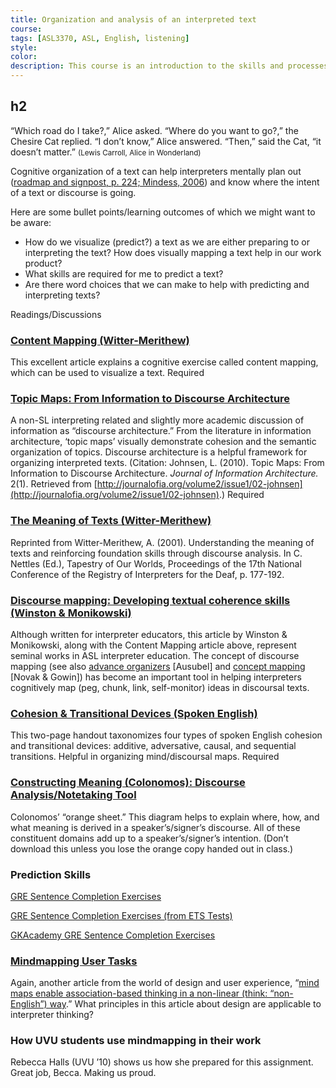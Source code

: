 ```yaml
---
title: Organization and analysis of an interpreted text
course:
tags: [ASL3370, ASL, English, listening]
style: 
color: 
description: This course is an introduction to the skills and processes required to produce conceptually accurate and linguistically appropriate spoken-language interpretations of ASL texts.
---
```


## h2

<p class="lead">
“Which road do I take?,” Alice asked.
“Where do you want to go?,” the Chesire Cat replied.
“I don’t know,” Alice answered.
“Then,” said the Cat, “it doesn’t matter.”
<small>(Lewis Carroll, Alice in Wonderland)</small>

Cognitive organization of a text can help interpreters mentally plan out ([roadmap and signpost, p. 224; Mindess, 2006](http://)) and know where the intent of a text or discourse is going.</p>

Here are some bullet points/learning outcomes of which we might want to be aware:
* How do we visualize (predict?) a text as we are either preparing to or interpreting the text? How does visually mapping a text help in our work product?
* What skills are required for me to predict a text?
* Are there word choices that we can make to help with predicting and interpreting texts?

<p class="h6">Readings/Discussions</p>

### [Content Mapping (Witter-Merithew)](http://www.unco.edu/doit/resources/publication_pdfs/Content%20Mapping.pdf)
This excellent article explains a cognitive exercise called content mapping, which can be used to visualize a text. <span class="badge badge-pill badge-danger">Required</span>

### [Topic Maps: From Information to Discourse Architecture](http://)
A non-SL interpreting related and slightly more academic discussion of information as “discourse architecture.” From the literature in information architecture, ‘topic maps’ visually demonstrate cohesion and the semantic organization of topics. Discourse architecture is a helpful framework for organizing interpreted texts. (Citation: Johnsen, L. (2010). Topic Maps: From Information to Discourse Architecture. *Journal of Information Architecture.* 2(1). Retrieved from [http://journalofia.org/volume2/issue1/02-johnsen](http://journalofia.org/volume2/issue1/02-johnsen).) <span class="badge badge-pill badge-danger">Required</span>

### [The Meaning of Texts (Witter-Merithew)](http://www.unco.edu/doit/resources/publication_pdfs/The%20Meaning%20of%20Texts.pdf)
Reprinted from Witter-Merithew, A. (2001). Understanding the meaning of texts and reinforcing foundation skills through discourse analysis. In C. Nettles (Ed.), Tapestry of Our Worlds, Proceedings of the 17th National Conference of the Registry of Interpreters for the Deaf, p. 177-192.

### [Discourse mapping: Developing textual coherence skills (Winston & Monikowski)](http://)
Although written for interpreter educators, this article by Winston & Monikowski, along with the Content Mapping article above, represent seminal works in ASL interpreter education. The concept of discourse mapping (see also [advance organizers](http://en.wikipedia.org/wiki/David_Ausubel) [Ausubel] and [concept mapping](http://en.wikipedia.org/wiki/Concept_map) [Novak & Gowin]) has become an important tool in helping interpreters cognitively map (peg, chunk, link, self-monitor) ideas in discoursal texts.

### [Cohesion & Transitional Devices (Spoken English)](http://)
This two-page handout taxonomizes four types of spoken English cohesion and transitional devices: additive, adversative, causal, and sequential transitions. Helpful in organizing mind/discoursal maps. <span class="badge badge-pill badge-danger">Required</span>

### [Constructing Meaning (Colonomos): Discourse Analysis/Notetaking Tool](http://)
Colonomos’ “orange sheet.” This diagram helps to explain where, how, and what meaning is derived in a speaker’s/signer’s discourse. All of these constituent domains add up to a speaker’s/signer’s intention. (Don’t download this unless you lose the orange copy handed out in class.)

### Prediction Skills
[GRE Sentence Completion Exercises](http://www.majortests.com/gre/sentence_completion.php)

[GRE Sentence Completion Exercises (from ETS Tests)](https://www.ets.org/gre/revised_general/prepare/verbal_reasoning/text_completion/sample_questions)

[GKAcademy GRE Sentence Completion Exercises](http://www.gkacademy.org/gre-text-completions/)

### [Mindmapping User Tasks](http://www.uxbooth.com/articles/stuck-in-the-details-mind-map-user-tasks)
Again, another article from the world of design and user experience, “[mind maps enable association-based thinking in a non-linear (think: “non-English”) way](http://www.uxbooth.com/articles/stuck-in-the-details-mind-map-user-tasks).” What principles in this article about design are applicable to interpreter thinking?

### How UVU students use mindmapping in their work
Rebecca Halls (UVU ’10) shows us how she prepared for this assignment. Great job, Becca. Making us proud.